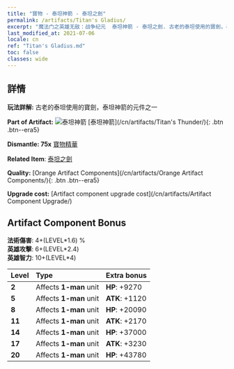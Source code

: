 ```yaml
---
title: "寶物 - 泰坦神箭 - 泰坦之劍"
permalink: /artifacts/Titan's Gladius/
excerpt: "魔法门之英雄无敌：战争纪元  泰坦神箭 - 泰坦之劍. 古老的泰坦使用的寶劍，泰坦神箭的元件之一"
last_modified_at: 2021-07-06
locale: cn
ref: "Titan's Gladius.md"
toc: false
classes: wide
---
```




## 詳情

 **玩法詳解:** 古老的泰坦使用的寶劍，泰坦神箭的元件之一

 **Part of Artifact:** ![泰坦神箭](/images/t/icon_artifact_42.png) [泰坦神箭](/cn/artifacts/Titan's Thunder/){: .btn .btn--era5}

 **Dismantle: 75x** [寶物精華](/cn/Items/con_905/)

 **Related Item**: [泰坦之劍](/cn/Items/art_156/)

 **Quality:** [Orange Artifact Components](/cn/artifacts/Orange Artifact Components/){: .btn .btn--era5}

 **Upgrade cost:** [Artifact component upgrade cost](/cn/artifacts/Artifact Component Upgrade/)

## Artifact Component Bonus

  **法術傷害**: 4+(LEVEL\*1.6) %<br/>**英雄攻擊**: 6+(LEVEL\*2.4)<br/>**英雄智力**: 10+(LEVEL\*4)

  |  Level  | Type |    Extra bonus  | 
  |:--------|:-----|:----------------| 
  | **2** | Affects **1-man** unit | **HP**: +9270 | 
  | **5** | Affects **1-man** unit | **ATK**: +1120 | 
  | **8** | Affects **1-man** unit | **HP**: +20090 | 
  | **11** | Affects **1-man** unit | **ATK**: +2170 | 
  | **14** | Affects **1-man** unit | **HP**: +37000 | 
  | **17** | Affects **1-man** unit | **ATK**: +3230 | 
  | **20** | Affects **1-man** unit | **HP**: +43780 | 

